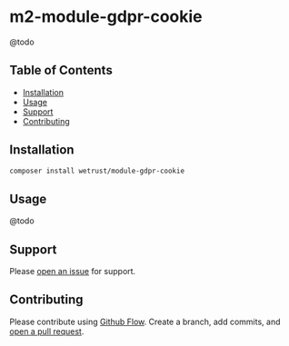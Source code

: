# m2-module-gdpr-cookie
@todo
## Table of Contents
- [Installation](#installation)
- [Usage](#usage)
- [Support](#support)
- [Contributing](#contributing)
## Installation
```sh
composer install wetrust/module-gdpr-cookie
```
## Usage
@todo
## Support
Please [open an issue](https://github.com/we-trust/m2-module-gdpr-cookie/issues/new) for support.
## Contributing
Please contribute using [Github Flow](https://guides.github.com/introduction/flow/). Create a branch, add commits, and [open a pull request](https://github.com/we-trust/m2-module-gdpr-cookie/compare).
